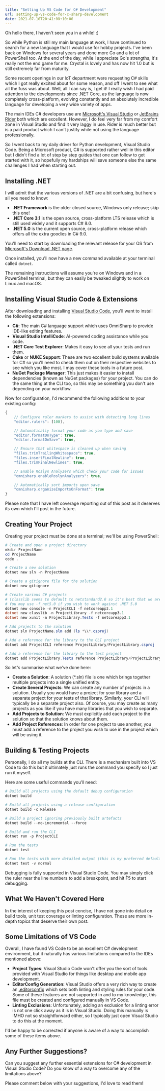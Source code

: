 ```yaml
---
title: "Setting Up VS Code for C# Development"
url: setting-up-vs-code-for-c-sharp-development
date: 2021-07-10T20:41:08+10:00
---
```


Oh hello there, I haven't seen you in a while! :)

So while Python is still my main language at work, I have continued to search for a new language
that I would use for hobby projects.  I've been back on Windows for several years and done more Go
and a lot of PowerShell too.  At the end of the day, while I appreciate Go's strengths, it's really
not the end game for me.  Crystal is lovely and has now hit 1.0 but is still extremely far from
maturity.

Some recent openings in our IoT department were requesting C# skills which I got really excited
about for some reason, and off I went to see what all the fuss was about.  Well, all I can say is,
I get it!  I really wish I had paid attention to the developments since .NET Core, as the language
is now completely cross-platform, evolving constantly and an absolutely incredible language for
developing a very wide variety of apps.

The main IDEs C# developers use are [Microsoft's Visual Studio](https://visualstudio.microsoft.com/)
or [JetBrains Rider](https://www.jetbrains.com/rider/) both which are excellent.  However, I do
feel very far from my comfort zone in Visual Studio and find it very laggy in use.  Rider is much
better but is a paid product which I can't justify while not using the language professionally.

So I went back to my daily driver for Python development, Visual Studio Code.  Being a Microsoft
product, C# is supported rather well in this editor but I didn't find a lot of step by step guides
that one can follow to get started with it, so hopefully my hardships will save someone else the
same challenges I had when starting out.

## Installing .NET

I will admit that the various versions of .NET are a bit confusing, but here's all you need to know:

* **.NET Framework** is the older closed source, Windows only release; skip this one!
* **.NET Core 3.1** is the open source, cross-platform LTS release which is still used widely and
  it supports C# 8.0.
* **.NET 5.0** is the current open source, cross-platform release which offers all the extra
  goodies in C# 9.0.

You'll need to start by downloading the relevant release for your OS from
[Microsoft's Download .NET page](https://dotnet.microsoft.com/download).

Once installed, you'll now have a new command available at your terminal called `dotnet`.

The remaining instructions will assume you're on Windows and in a PowerShell terminal, but they can easily be tweaked silghtly to work on Linux and macOS.

## Installing Visual Studio Code & Extensions

After downloading and installing [Visual Studio Code](https://code.visualstudio.com/), you'll want
to install the following extensions:

* **C#**: The main C# language support which uses OmniSharp to provide IDE-like editing features.
* **Visual Studio IntelliCode**: AI-powered coding assistance while you code.
* **.NET Core Test Explorer**: Makes it easy to see all your tests and run them.
* **Cake** or **NUKE Support**: These are two excellent build systems available for C# so you'll
  need to check them out on their respective websites to see which you like most.  I may cover
  these tools in a future post.
* **NuGet Package Manager**: This just makes it easier to install dependencies
  (known as NuGet packages) for your project.  You can do the same thing at the CLI too, so this
  may be something you don't use depending on your workflow.

Now for configuration, I'd recommend the following additions to your existing config:

```js
{
    // Configure ruler markers to assist with detecting long lines
    "editor.rulers": [100],

    // Automatically format your code as you type and save
    "editor.formatOnType": true,
    "editor.formatOnSave": true,

    // Ensure that whitespace is cleaned up when saving
    "files.trimTrailingWhitespace": true,
    "files.insertFinalNewline": true,
    "files.trimFinalNewlines": true,

    // Enable Roslyn Analyzers which check your code for issues
    "omnisharp.enableRoslynAnalyzers": true,

    // Automatically sort imports upon save
    "omnisharp.organizeImportsOnFormat": true
}
```

Please note that I have left coverage reporting out of this post as it deserves its own which I'll
post in the future.

## Creating Your Project

Creating your project must be done at a terminal; we'll be using PowerShell:

```powershell
# Create and open a project directory
mkdir ProjectName
cd ProjectName
code .

# Create a new solution
dotnet new sln -n ProjectName

# Create a gitignore file for the solution
dotnet new gitignore

# Create various C# projects
# (classlib seems to default to netstandard2.0 so it's best that we are explicit)
# You may use -f net5.0 if you wish to work against .NET 5.0
dotnet new console -n ProjectCLI -f netcoreapp3.1
dotnet new classlib -n ProjectLibrary -f netcoreapp3.1
dotnet new xunit -n ProjectLibrary.Tests -f netcoreapp3.1

# Add projects to the solution
dotnet sln ProjectName.sln add (ls *\\*.csproj)

# Add a reference for the library to the CLI project
dotnet add ProjectCLI reference ProjectLibrary/ProjectLibrary.csproj

# Add a reference for the library to the test project
dotnet add ProjectLibrary.Tests reference ProjectLibrary/ProjectLibrary.csproj
```

So let's summarise what we've done here:

* **Create a Solution**: A solution (*.sln) file is one which brings together multiple projects
  into a single unified entity.
* **Create Several Projects**: We can create any number of projects in a solution.  Usually
  you would have a project for your library and a separate project for your tests of that library.
  Similarly, your CLI will typically be a separate project also.  Of course, you may create as
  many projects as you like if you have many libraries that you wish to separate.
* **Add Projects to Solution**: We must explicitly add each project to the solution so that the
  solution knows about them.
* **Add Project References**: In order for one project to use another, you must add a reference
  to the project you wish to use in the project which will be using it.

## Building & Testing Projects

Personally, I do all my builds at the CLI.  There is a mechanism built into VS Code to do this but
it ultimately just runs the command you specify so I just run it myself.

Here are some useful commands you'll need:

```powershell
# Build all projects using the default debug configuration
dotnet build

# Build all projects using a release configuration
dotnet build -c Release

# Build a project ignoring previously built artefacts
dotnet build --no-incremental --force

# Build and run the CLI
dotnet run -p ProjectCLI

# Run the tests
dotnet test

# Run the tests with more detailed output (this is my preferred default)
dotnet test -v normal
```

Debugging is fully supported in Visual Studio Code.  You may simply click the ruler near the line
numbers to add a breakpoint, and hit F5 to start debugging.

## What We Haven't Covered Here

In the interest of keeping this post concise, I have not gone into detail on build tools, unit test
coverage or linting configuration.  These are more in-depth topics that deserve their own post.

## Some Limitations of VS Code

Overall, I have found VS Code to be an excellent C# development environment, but it naturally has
various limitations compared to the IDEs mentioned above:

* **Project Types**: Visual Studio Code won't offer you the sort of tools provided with Visual
  Studio for things like desktop and mobile app development.
* **EditorConfig Generation**: Visual Studio offers a very rich way to create an
  [.editorconfig](https://editorconfig.org/) which sets both linting and styling rules for your
  code.  Some of these features are not supported in and to my knowledge, this file must be created
  and configured manually in VS Code.
* **Linting Exclusions**: Unfortunately, adding an exclusion for a linting error is not one click
  away as it is in Visual Studio.  Doing this manually is IMHO not so straightforward either, so
  I typically just open Visual Studio to do this at the moment.

I'd be happy to be corrected if anyone is aware of a way to accomplish some of these items above.

## Any Further Suggestions?

Can you suggest any further essential extensions for C# development in Visual Studio Code?  Do you
know of a way to overcome any of the limitations above?

Please comment below with your suggestions, I'd love to read them!
